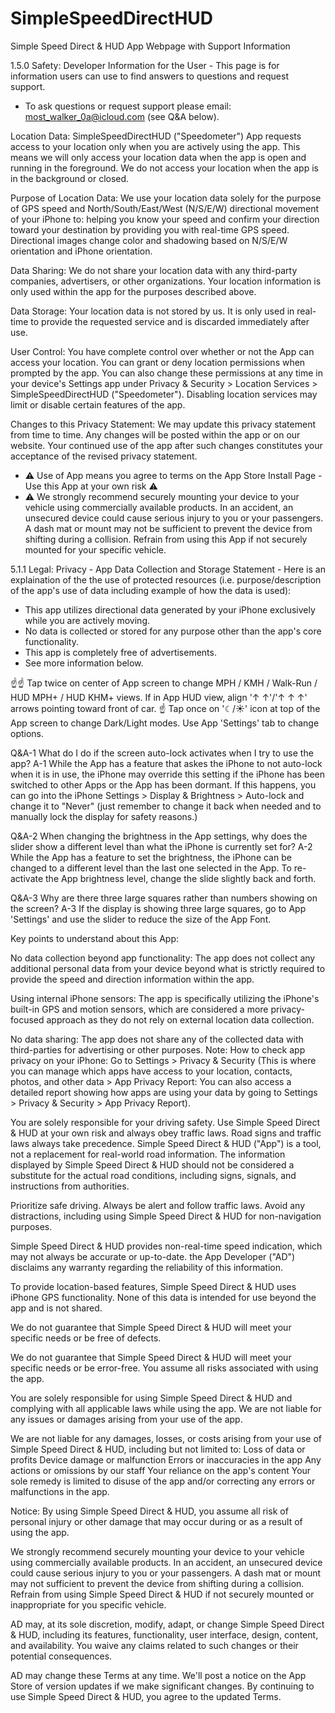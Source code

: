 # SimpleSpeedDirectHUD
Simple Speed Direct &amp; HUD App
Webpage with Support Information

1.5.0 Safety: Developer Information for the User - This page is for information users can use to find answers to questions and request support. 
* To ask questions or request support please email: most_walker_0a@icloud.com (see Q&A below).  

Location Data: SimpleSpeedDirectHUD ("Speedometer") App requests access to your location only when you are actively using the app. This means we will only access your location data when the app is open and running in the foreground.  We do not access your location when the app is in the background or closed.

Purpose of Location Data: We use your location data solely for the purpose of GPS speed and North/South/East/West (N/S/E/W) directional movement of your iPhone to: helping you know your speed and confirm your direction toward your destination by providing you with real-time GPS speed.  Directional images change color and shadowing based on N/S/E/W orientation and iPhone orientation.

Data Sharing: We do not share your location data with any third-party companies, advertisers, or other organizations.  Your location information is only used within the app for the purposes described above.

Data Storage: Your location data is not stored by us. It is only used in real-time to provide the requested service and is discarded immediately after use.

User Control: You have complete control over whether or not the App can access your location.  You can grant or deny location permissions when prompted by the app. You can also change these permissions at any time in your device's Settings app under Privacy & Security > Location Services > SimpleSpeedDirectHUD ("Speedometer").  Disabling location services may limit or disable certain features of the app.

Changes to this Privacy Statement: We may update this privacy statement from time to time.  Any changes will be posted within the app or on our website.  Your continued use of the app after such changes constitutes your acceptance of the revised privacy statement.   

* ⚠ Use of App means you agree to terms on the App Store Install Page - Use this App at your own risk ⚠
* ⚠ We strongly recommend securely mounting your device to your vehicle using commercially available products. In an accident, an unsecured device could cause serious injury to you or your passengers. A dash mat or mount may not be sufficient to prevent the device from shifting during a collision. Refrain from using this App if not securely mounted for your specific vehicle.

5.1.1 Legal: Privacy - App Data Collection and Storage Statement - Here is an explaination of the the use of protected resources (i.e. purpose/description of the app's use of data including example of how the data is used):
* This app utilizes directional data generated by your iPhone exclusively while you are actively moving.
* No data is collected or stored for any purpose other than the app's core functionality.
* This app is completely free of advertisements.
* See more information below.

☝☝ Tap twice on center of App screen to change MPH / KMH / Walk-Run / HUD MPH+ / HUD KHM+ views. If in App HUD view, align  '↑ ↑'/'↑ ↑ ↑'  arrows pointing toward front of car.  ☝ Tap once on '☾/☀︎'  icon at top of the App screen to change Dark/Light modes. Use App 'Settings' tab to change options.

Q&A-1
What do I do if the screen auto-lock activates when I try to use the app?
A-1
While the App has a feature that askes the iPhone to not auto-lock when it is in use, the iPhone may override this setting if the iPhone has been switched to other Apps or the App has been dormant.  If this happens, you can go into the iPhone Settings > Display & Brightness > Auto-lock and change it to "Never" (just remember to change it back when needed and to manually lock the display for safety reasons.)

Q&A-2
When changing the brightness in the App settings, why does the slider show a different level than what the iPhone is currently set for?
A-2
While the App has a feature to set the brightness, the iPhone can be changed to a different level than the last one selected in the App. To re-activate the App brightness level, change the slide slightly back and forth.

Q&A-3
Why are there three large squares rather than numbers showing on the screen?
A-3
If the display is showing three large squares, go to App 'Settings' and use the slider to reduce the size of the App Font.

Key points to understand about this App:

No data collection beyond app functionality:
The app does not collect any additional personal data from your device beyond what is strictly required to provide the speed and direction information within the app. 

Using internal iPhone sensors:
The app is specifically utilizing the iPhone's built-in GPS and motion sensors, which are considered a more privacy-focused approach as they do not rely on external location data collection. 

No data sharing:
The app does not share any of the collected data with third-parties for advertising or other purposes. Note: How to check app privacy on your iPhone: Go to Settings > Privacy & Security (This is where you can manage which apps have access to your location, contacts, photos, and other data > App Privacy Report: You can also access a detailed report showing how apps are using your data by going to Settings > Privacy & Security > App Privacy Report).

You are solely responsible for your driving safety. Use Simple Speed Direct & HUD at your own risk and always obey traffic laws. Road signs and traffic laws always take precedence. Simple Speed Direct & HUD ("App") is a tool, not a replacement for real-world road information. The information displayed by Simple Speed Direct & HUD should not be considered a substitute for the actual road conditions, including signs, signals, and instructions from authorities.

Prioritize safe driving. Always be alert and follow traffic laws. Avoid any distractions, including using Simple Speed Direct & HUD for non-navigation purposes.

Simple Speed Direct & HUD provides non-real-time speed indication, which may not always be accurate or up-to-date. the App Developer ("AD") disclaims any warranty regarding the reliability of this information.

To provide location-based features, Simple Speed Direct & HUD uses iPhone GPS functionality. None of this data is intended for use beyond the app and is not shared.  

We do not guarantee that Simple Speed Direct & HUD will meet your specific needs or be free of defects.

We do not guarantee that Simple Speed Direct & HUD will meet your specific needs or be error-free. You assume all risks associated with using the app.

You are solely responsible for using Simple Speed Direct & HUD and complying with all applicable laws while using the app. We are not liable for any issues or damages arising from your use of the app.

We are not liable for any damages, losses, or costs arising from your use of Simple Speed Direct & HUD, including but not limited to:
Loss of data or profits
Device damage or malfunction
Errors or inaccuracies in the app
Any actions or omissions by our staff
Your reliance on the app's content
Your sole remedy is limited to disuse of the app and/or correcting any errors or malfunctions in the app.

Notice: By using Simple Speed Direct & HUD, you assume all risk of personal injury or other damage that may occur during or as a result of using the app.

We strongly recommend securely mounting your device to your vehicle using commercially available products. In an accident, an unsecured device could cause serious injury to you or your passengers. A dash mat or mount may not sufficient to prevent the device from shifting during a collision. Refrain from using Simple Speed Direct & HUD if not securely mounted or inappropriate  for you specific vehicle.

AD may, at its sole discretion, modify, adapt, or change Simple Speed Direct & HUD, including its features, functionality, user interface, design, content, and availability. You waive any claims related to such changes or their potential consequences.

AD may change these Terms at any time. We'll post a notice on the App Store of version updates if we make significant changes. By continuing to use Simple Speed Direct & HUD, you agree to the updated Terms.
